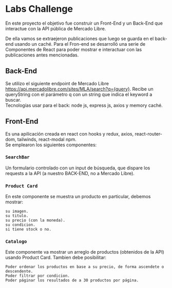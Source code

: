 # Labs Challenge

En este proyecto el objetivo fue construir un Front-End y un Back-End que interactue con la API pública de Mercado Libre.

De ella vamos se extraejeron publicaciones que luego se  guarda en el back-end usando un caché. Para el Fron-end se desarrolló una serie de Componentes de React para poder mostrar e interactuar con las publicaciones antes mencionadas.


## Back-End

Se utilizo el siguiente endpoint de Mercado Libre https://api.mercadolibre.com/sites/MLA/search?q={query}. Recibe un queryString con el parámetro q con un string que indica el keyword a buscar.\
Tecnologías usar para el back: node js, express js, axios y memory caché.

## Front-End

Es una apilicación creada en react con hooks y redux, axios, react-router-dom, tailwinds, react-modal npm.\
Se emplearon los siguientes componentes:



### `SearchBar`

Un formulario controlado con un input de búsqueda, que dispare los requests a la API (a nuestro BACK-END, no a Mercado Libre).

### `Product Card`

En este componente se muestra un producto en particular, debemos mostrar:

    su imagen.
    su titulo.
    su precio (con la moneda).
    su condicion.
    si tiene stock o no.


### `Catalogo`



Este componente va mostrar un arreglo de productos (obtenidos de la API) usando Product Card. Tambien debe posibilitar:

    Poder ordenar los productos en base a su precio, de forma ascendete o descendente.
    Poder filtrar por condicion.
    Poder páginar los resultados de a 30 productos por página.




